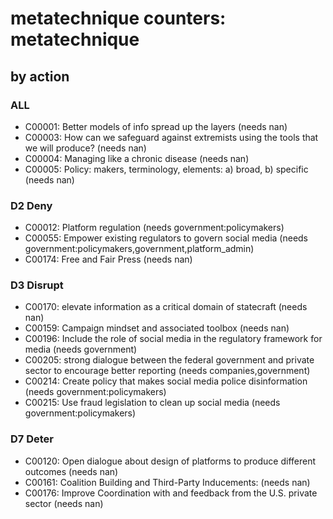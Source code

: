 # metatechnique counters: metatechnique

## by action


### ALL
* C00001: Better models of info spread up the layers (needs nan)
* C00003: How can we safeguard against extremists using the tools that we will produce? (needs nan)
* C00004: Managing like a chronic disease (needs nan)
* C00005: Policy: makers, terminology, elements: a) broad, b) specific (needs nan)

### D2 Deny
* C00012: Platform regulation (needs government:policymakers)
* C00055: Empower existing regulators to govern social media (needs government:policymakers,government,platform_admin)
* C00174: Free and Fair Press (needs nan)

### D3 Disrupt
* C00170: elevate information as a critical domain of statecraft (needs nan)
* C00159: Campaign mindset and associated toolbox (needs nan)
* C00196: Include the role of social media in the regulatory framework for media (needs government)
* C00205: strong dialogue between the federal government and private sector to encourage better reporting (needs companies,government)
* C00214: Create policy that makes social media police disinformation (needs government:policymakers)
* C00215: Use fraud legislation to clean up social media (needs government:policymakers)

### D7 Deter
* C00120: Open dialogue about design of platforms to produce different outcomes (needs nan)
* C00161: Coalition Building and Third-Party Inducements: (needs nan)
* C00176: Improve Coordination with and feedback from the U.S. private sector (needs nan)
